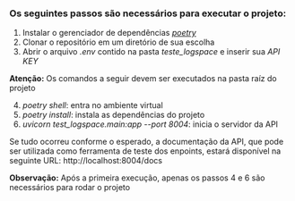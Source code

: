 ### Os seguintes passos são necessários para executar o projeto:

1. Instalar o gerenciador de dependências [_poetry_](https://python-poetry.org/)
2. Clonar o repositório em um diretório de sua escolha
3. Abrir o arquivo _.env_ contido na pasta _teste_logspace_ e inserir sua _API KEY_
 
**Atenção:** Os comandos a seguir devem ser executados na pasta raíz do projeto

4. _poetry shell_: entra no ambiente virtual
5. _poetry install_: instala as dependências do projeto
6. _uvicorn test_logspace.main:app --port 8004_: inicia o servidor da API

Se tudo ocorreu conforme o esperado, a documentação da API, que pode ser utilizada como ferramenta de teste dos enpoints, estará disponível na seguinte URL: http://localhost:8004/docs

**Observação:** Após a primeira execução, apenas os passos 4 e 6 são necessários para rodar o projeto